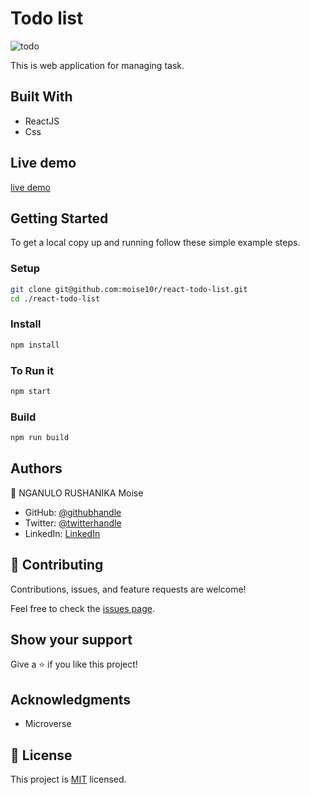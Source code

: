 # Todo list
![todo](https://user-images.githubusercontent.com/57562869/129909374-ff6d0142-7b8b-4f09-819f-f2821e93f52c.png)

This is web application for managing task.
## Built With

- ReactJS
- Css

## Live demo

[live demo](https://friendly-ritchie-818eff.netlify.app/)

## Getting Started

To get a local copy up and running follow these simple example steps.

### Setup

```bash
git clone git@github.com:moise10r/react-todo-list.git
cd ./react-todo-list
```

### Install

```bash
npm install
```

### To Run it

```bash
npm start
```

### Build

```bash
npm run build
```


## Authors

👤 NGANULO RUSHANIKA Moise

- GitHub: [@githubhandle](https://github.com/moise10r)
- Twitter: [@twitterhandle](https://twitter.com/MRushanika)
- LinkedIn: [LinkedIn](https://www.linkedin.com/in/nganulo-rushanika-mo%C3%AFse-626139197/)
## 🤝 Contributing

Contributions, issues, and feature requests are welcome!

Feel free to check the [issues page](../../issues/).

## Show your support

Give a ⭐️ if you like this project!

## Acknowledgments

- Microverse

## 📝 License

This project is [MIT](./MIT.md) licensed.
